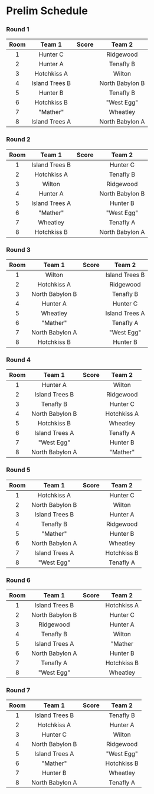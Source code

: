 # Prelim Schedule
### Round 1
Room|Team 1|Score|Team 2
:-:|:-:|:-:|:-:
1|Hunter C||Ridgewood
2|Hunter A||Tenafly B
3|Hotchkiss A||Wilton
4|Island Trees B||North Babylon B
5|Hunter B||Tenafly B
6|Hotchkiss B||"West Egg"
7|"Mather"||Wheatley
8|Island Trees A||North Babylon A
### Round 2
Room|Team 1|Score|Team 2
:-:|:-:|:-:|:-:
1|Island Trees B||Hunter C
2|Hotchkiss A||Tenafly B
3|Wilton||Ridgewood
4|Hunter A||North Babylon B
5|Island Trees A||Hunter B
6|"Mather"||"West Egg"
7|Wheatley||Tenafly A
8|Hotchkiss B||North Babylon A
### Round 3
Room|Team 1|Score|Team 2
:-:|:-:|:-:|:-:
1|Wilton||Island Trees B
2|Hotchkiss A||Ridgewood
3|North Babylon B||Tenafly B
4|Hunter A||Hunter C
5|Wheatley||Island Trees A
6|"Mather"||Tenafly A
7|North Babylon A||"West Egg"
8|Hotchkiss B||Hunter B
### Round 4
Room|Team 1|Score|Team 2
:-:|:-:|:-:|:-:
1|Hunter A||Wilton
2|Island Trees B||Ridgewood
3|Tenafly B||Hunter C
4|North Babylon B||Hotchkiss A
5|Hotchkiss B||Wheatley
6|Island Trees A||Tenafly A
7|"West Egg"||Hunter B
8|North Babylon A||"Mather"
### Round 5
Room|Team 1|Score|Team 2
:-:|:-:|:-:|:-:
1|Hotchkiss A||Hunter C
2|North Babylon B||Wilton
3|Island Trees B||Hunter A
4|Tenafly B||Ridgewood
5|"Mather"||Hunter B
6|North Babylon A||Wheatley
7|Island Trees A||Hotchkiss B
8|"West Egg"||Tenafly A
### Round 6
Room|Team 1|Score|Team 2
:-:|:-:|:-:|:-:
1|Island Trees B||Hotchkiss A
2|North Babylon B||Hunter C
3|Ridgewood||Hunter A
4|Tenafly B||Wilton
5|Island Trees A||"Mather
6|North Babylon A||Hunter B
7|Tenafly A||Hotchkiss B
8|"West Egg"||Wheatley
### Round 7
Room|Team 1|Score|Team 2
:-:|:-:|:-:|:-:
1|Island Trees B||Tenafly B
2|Hotchkiss A||Hunter A
3|Hunter C||Wilton
4|North Babylon B||Ridgewood
5|Island Trees A||"West Egg"
6|"Mather"||Hotchkiss B
7|Hunter B||Wheatley
8|North Babylon A||Tenafly A
